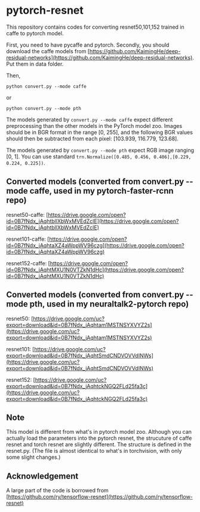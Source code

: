 # pytorch-resnet

This repository contains codes for converting resnet50,101,152 trained in caffe to pytorch model.

First, you need to have pycaffe and pytorch. Secondly, you should download the caffe models from [https://github.com/KaimingHe/deep-residual-networks](https://github.com/KaimingHe/deep-residual-networks).  Put them in data folder.

Then,

```
python convert.py --mode caffe
```
or
```
python convert.py --mode pth
```

The models generated by `convert.py --mode caffe` expect different preprocessing than the other models in the PyTorch model zoo. Images should be in BGR format in the range [0, 255], and the following BGR values should then be subtracted from each pixel: [103.939, 116.779, 123.68].

The models generated by `convert.py --mode pth` expect RGB image ranging [0, 1]. You can use standard `trn.Normalize([0.485, 0.456, 0.406],[0.229, 0.224, 0.225])`.

## Converted models (converted from convert.py --mode caffe, used in my pytorch-faster-rcnn repo)

resnet50-caffe: [https://drive.google.com/open?id=0B7fNdx_jAqhtbllXbWxMVEdZclE](https://drive.google.com/open?id=0B7fNdx_jAqhtbllXbWxMVEdZclE)

resnet101-caffe: [https://drive.google.com/open?id=0B7fNdx_jAqhtaXZ4aWppWV96czg](https://drive.google.com/open?id=0B7fNdx_jAqhtaXZ4aWppWV96czg)

resnet152-caffe: [https://drive.google.com/open?id=0B7fNdx_jAqhtMXU1N0VTZkN1dHc](https://drive.google.com/open?id=0B7fNdx_jAqhtMXU1N0VTZkN1dHc)

## Converted models (converted from convert.py --mode pth, used in my neuraltalk2-pytorch repo)

resnet50: [https://drive.google.com/uc?export=download&id=0B7fNdx_jAqhtam1MSTNSYXVYZ2s](https://drive.google.com/uc?export=download&id=0B7fNdx_jAqhtam1MSTNSYXVYZ2s)

resnet101: [https://drive.google.com/uc?export=download&id=0B7fNdx_jAqhtSmdCNDVOVVdINWs](https://drive.google.com/uc?export=download&id=0B7fNdx_jAqhtSmdCNDVOVVdINWs)

resnet152: [https://drive.google.com/uc?export=download&id=0B7fNdx_jAqhtckNGQ2FLd25fa3c](https://drive.google.com/uc?export=download&id=0B7fNdx_jAqhtckNGQ2FLd25fa3c)

## Note
This model is different from what's in pytorch model zoo. Although you can actually load the parameters into the pytorch resnet, the strucuture of caffe resnet and torch resnet are slightly different. The structure is defined in the resnet.py. (The file is almost identical to what's in torchvision, with only some slight changes.)

## Acknowledgement
A large part of the code is borrowed from [https://github.com/ry/tensorflow-resnet](https://github.com/ry/tensorflow-resnet)
